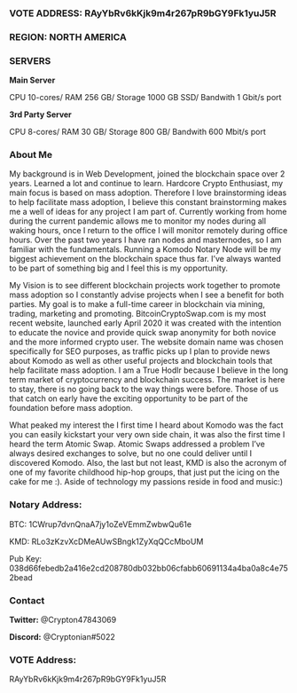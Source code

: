 ### VOTE ADDRESS:  RAyYbRv6kKjk9m4r267pR9bGY9Fk1yuJ5R

### REGION: NORTH AMERICA

### SERVERS

**Main Server**

CPU 10-cores/
RAM 256 GB/
Storage 1000 GB SSD/
Bandwith 1 Gbit/s port 

**3rd Party Server**

CPU 8-cores/
RAM 30 GB/ 
Storage  800 GB/
Bandwith 600 Mbit/s port


### About Me

My background is in Web Development,  joined the blockchain space over 2 years. Learned a lot and continue to learn. Hardcore Crypto Enthusiast, my main focus is based on mass adoption. Therefore I love brainstorming ideas to help facilitate mass adoption, I believe this constant brainstorming makes me a well of ideas for any project I am part of. Currently working from home during the current pandemic allows me to monitor my nodes during all waking hours, once I return to the office I will monitor remotely during office hours. Over the past two years I have ran nodes and masternodes, so I am familiar with the fundamentals. Running a Komodo Notary Node will be my biggest achievement on the blockchain space thus far. I’ve always wanted to be part of something big and I feel this is my opportunity. 

 My Vision is to see different blockchain projects work together to promote mass adoption so I constantly advise projects when I see a benefit for both parties. My goal is to make a full-time career in blockchain via mining, trading, marketing and promoting. BitcoinCryptoSwap.com is my most recent website, launched early April 2020 it was created with the intention to educate the novice and provide quick swap anonymity for both novice and the more informed crypto user. The website domain name was chosen specifically for SEO purposes, as traffic picks up I plan to provide news about Komodo as well as other useful projects and blockchain tools that help facilitate mass adoption. I am a True Hodlr because I believe in the long term market of cryptocurrency and blockchain success. The market is here to stay, there is no going back to the way things were before. Those of us that catch on early have the exciting opportunity to be part of the foundation before mass adoption. 

What peaked my interest the I first time I heard about Komodo was the fact you can easily kickstart your very own side chain, it was also the first time I heard the term Atomic Swap. Atomic Swaps addressed a problem I’ve always desired exchanges to solve, but  no one could deliver until I discovered Komodo. Also, the last but not least, KMD is also the acronym of one of my favorite childhood hip-hop groups, that just put the icing on the cake for me :). Aside of technology my passions reside in food and music:)   

### Notary Address:

BTC: 1CWrup7dvnQnaA7jy1oZeVEmmZwbwQu61e

KMD: RLo3zKzvXcDMeAUwSBngk1ZyXqQCcMboUM

Pub Key: 038d66febedb2a416e2cd208780db032bb06cfabb60691134a4ba0a8c4e752bead


### Contact

**Twitter:** @Crypton47843069

**Discord:** @Cryptonian#5022

### VOTE Address:

RAyYbRv6kKjk9m4r267pR9bGY9Fk1yuJ5R






